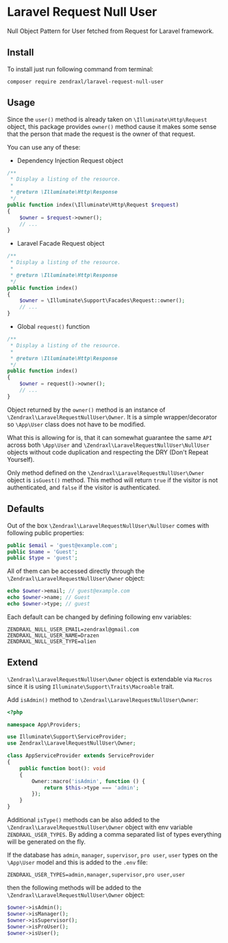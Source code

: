 # Laravel Request Null User

Null Object Pattern for User fetched from Request for Laravel framework.

## Install

To install just run following command from terminal:

`composer require zendraxl/laravel-request-null-user`

## Usage

Since the `user()` method is already taken on `\Illuminate\Http\Request` object, this package provides `owner()` method cause it makes some sense that the person that made the request is the owner of that request.

You can use any of these:

- Dependency Injection Request object

```php
/**
 * Display a listing of the resource.
 *
 * @return \Illuminate\Http\Response
 */
public function index(\Illuminate\Http\Request $request)
{
    $owner = $request->owner();
    // ...
}
```

- Laravel Facade Request object

```php
/**
 * Display a listing of the resource.
 *
 * @return \Illuminate\Http\Response
 */
public function index()
{
    $owner = \Illuminate\Support\Facades\Request::owner();
    // ...
}
```

- Global `request()` function

```php
/**
 * Display a listing of the resource.
 *
 * @return \Illuminate\Http\Response
 */
public function index()
{
    $owner = request()->owner();
    // ...
}
```

Object returned by the `owner()` method is an instance of `\Zendraxl\LaravelRequestNullUser\Owner`. It is a simple wrapper/decorator so `\App\User` class does not have to be modified.

What this is allowing for is, that it can somewhat guarantee the same `API` across both `\App\User` and `\Zendraxl\LaravelRequestNullUser\NullUser` objects without code duplication and respecting the DRY (Don't Repeat Yourself).

Only method defined on the `\Zendraxl\LaravelRequestNullUser\Owner` object is `isGuest()` method. This method will return `true` if the visitor is not authenticated, and `false` if the visitor is authenticated.

## Defaults

Out of the box `\Zendraxl\LaravelRequestNullUser\NullUser` comes with following public properties:

```php
public $email = 'guest@example.com';
public $name = 'Guest';
public $type = 'guest';
```

All of them can be accessed directly through the `\Zendraxl\LaravelRequestNullUser\Owner` object:

```php
echo $owner->email; // guest@example.com
echo $owner->name; // Guest
echo $owner->type; // guest
```

Each default can be changed by defining following env variables:

```
ZENDRAXL_NULL_USER_EMAIL=zendraxl@gmail.com
ZENDRAXL_NULL_USER_NAME=Drazen
ZENDRAXL_NULL_USER_TYPE=alien
```

## Extend

`\Zendraxl\LaravelRequestNullUser\Owner` object is extendable via `Macros` since it is using `Illuminate\Support\Traits\Macroable` trait.

Add `isAdmin()` method to `\Zendraxl\LaravelRequestNullUser\Owner`:

```php
<?php

namespace App\Providers;

use Illuminate\Support\ServiceProvider;
use Zendraxl\LaravelRequestNullUser\Owner;

class AppServiceProvider extends ServiceProvider
{
    public function boot(): void
    {
        Owner::macro('isAdmin', function () {
            return $this->type === 'admin';
        });
    }
}
```

Additional `isType()` methods can be also added to the `\Zendraxl\LaravelRequestNullUser\Owner` object with env variable `ZENDRAXL_USER_TYPES`. By adding a comma separated list of types everything will be generated on the fly.

If the database has `admin`, `manager`, `supervisor`, `pro user`, `user` types on the `\App\User` model and this is added to the `.env` file:

```
ZENDRAXL_USER_TYPES=admin,manager,supervisor,pro user,user
```

then the following methods will be added to the `\Zendraxl\LaravelRequestNullUser\Owner` object:

```php
$owner->isAdmin();
$owner->isManager();
$owner->isSupervisor();
$owner->isProUser();
$owner->isUser();
```
